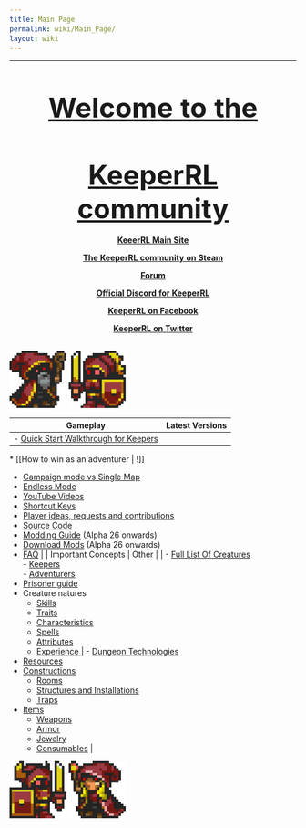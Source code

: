 ```yaml
---
title: Main Page
permalink: wiki/Main_Page/
layout: wiki
---
```


<table>
<thead>
<tr class="header">
<th><p><br />
<br />
<font size=14><u>Welcome to the<br />
<br />
KeeperRL community</u></font><br />
<br />
<a href="http://keeperrl.com/">KeeerRL Main Site</a></p>
<p><a href="http://steamcommunity.com/app/329970">The KeeperRL community on Steam</a></p>
<p><a href="http://keeperrl.com/Forum">Forum</a></p>
<p><a href="https://discord.gg/XZfCCs5">Official Discord for KeeperRL</a></p>
<p><a href="https://www.facebook.com/keeperrl">KeeperRL on Facebook</a></p>
<p><a href="https://twitter.com/keeperRL">KeeperRL on Twitter</a></p></th>
</tr>
</thead>
<tbody>
</tbody>
</table>

<img src="Keeper_east.png" title="fig:Keeper_east.png" alt="Keeper_east.png" width="100" />
<img src="Keeper_knight_female_west.png" title="fig:Keeper_knight_female_west.png" alt="Keeper_knight_female_west.png" width="100" />

| Gameplay                                                                      | Latest Versions                                                                                     |
|-------------------------------------------------------------------------------|-----------------------------------------------------------------------------------------------------|
| -   [Quick Start Walkthrough for Keepers](/wiki/Quick_Start_Walkthrough "wikilink") 
                                                                                
 \* \[\[How to win as an adventurer                                             | !\]\]                                                                                               
                                                                                                       
  -   [Campaign mode vs Single Map](/wiki/Campaign_mode "wikilink")                                          
  -   [Endless Mode](/wiki/Endless_Mode "wikilink")                                                          
  -   [YouTube Videos](/wiki/YouTube_Videos "wikilink")                                                      
  -   [Shortcut Keys](/wiki/Shortcut_Keys "wikilink")                                                        
  -   [Player ideas, requests and contributions](/wiki/Player_ideas,_requests_and_contributions "wikilink")  
  -   [Source Code](http://github.com/miki151/keeperrl)                                                
  -   [Modding Guide](/wiki/Modding_guide "wikilink") (Alpha 26 onwards)                                     
  -   [Download Mods](/wiki/Download_Mods "wikilink") (Alpha 26 onwards)                                     
  -   [FAQ](/wiki/FAQ "wikilink")                                                                            |
| Important Concepts                                                            | Other                                                                                               |
| -   [ Full List Of Creatures](/wiki/Category%3A_Creatures "wikilink")               
     -   [ Keepers](/wiki/Keeper "wikilink")                                          
     -   [ Adventurers](/wiki/Adventurer "wikilink")                                  
 -   [Prisoner guide](/wiki/Prisoner_guide "wikilink")                                
 -   Creature natures                                                           
     -   [ Skills](:Skills "wikilink")                                          
     -   [ Traits](:Traits "wikilink")                                          
     -   [ Characteristics](:Characteristics "wikilink")                        
     -   [ Spells](:Spells "wikilink")                                          
     -   [ Attributes ](:Attributes "wikilink")                                 
     -   [ Experience ](:Experience "wikilink")                                 | -   [ Dungeon Technologies](:Technologies "wikilink")                                               
  -   [ Resources](:Resources "wikilink")                                                              
  -   [Constructions](/wiki/Constructions "wikilink")                                                        
      -   [ Rooms](/wiki/Category%3A_Rooms "wikilink")                                                       
      -   [Structures and Installations](/wiki/Structures_and_Installations "wikilink")                      
      -   [ Traps ](:Traps "wikilink")                                                                 
  -   [ Items](/wiki/Category%3A_Items "wikilink")                                                           
      -   [Weapons](/wiki/Weapons "wikilink")                                                                
      -   [Armor](/wiki/Armor "wikilink")                                                                    
      -   [Jewelry](/wiki/Jewelry "wikilink")                                                                
      -   [Consumables](/wiki/Consumables "wikilink")                                                        |

<img src="Keeper_knight_east.png" title="fig:Keeper_knight_east.png" alt="Keeper_knight_east.png" width="100" />
<img src="Keeper_female_west.png" title="fig:Keeper_female_west.png" alt="Keeper_female_west.png" width="100" />
